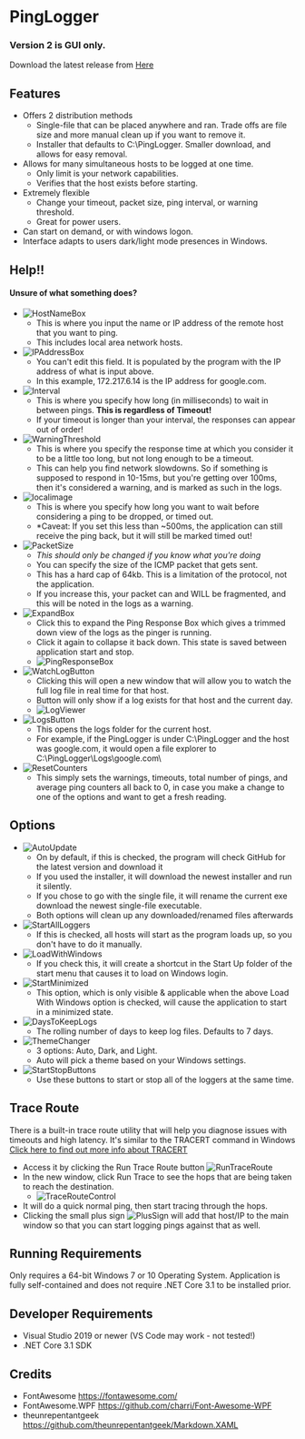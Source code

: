 # PingLogger #
### Version 2 is GUI only. ###
Download the latest release from [Here](https://github.com/vouksh/PingLogger/releases/latest)

## Features ##
* Offers 2 distribution methods
  * Single-file that can be placed anywhere and ran. Trade offs are file size and more manual clean up if you want to remove it.
  * Installer that defaults to C:\PingLogger. Smaller download, and allows for easy removal.
* Allows for many simultaneous hosts to be logged at one time.
  * Only limit is your network capabilities.
  * Verifies that the host exists before starting. 
* Extremely flexible
  * Change your timeout, packet size, ping interval, or warning threshold. 
  * Great for power users. 
* Can start on demand, or with windows logon. 
* Interface adapts to users dark/light mode presences in Windows.

## Help!! ##
#### Unsure of what something does? ####
* ![HostNameBox](Resources/Help/HostNameBox.jpg)
  * This is where you input the name or IP address of the remote host that you want to ping. 
  * This includes local area network hosts.
* ![IPAddressBox](Resources/Help/IPAddressBox.jpg)
  * You can't edit this field. It is populated by the program with the IP address of what is input above. 
  * In this example, 172.217.6.14 is the IP address for google.com.
* ![Interval](Resources/Help/IntervalBox.jpg)
  * This is where you specify how long (in milliseconds) to wait in between pings. **This is regardless of Timeout!**
  * If your timeout is longer than your interval, the responses can appear out of order!
* ![WarningThreshold](Resources/Help/WarningBox.jpg)
  * This is where you specify the response time at which you consider it to be a little too long, but not long enough to be a timeout.
  * This can help you find network slowdowns. So if something is supposed to respond in 10-15ms, but you're getting over 100ms, then it's considered a warning, and is marked as such in the logs. 
* ![localimage](Resources/Help/TimeoutBox.jpg)
  * This is where you specify how long you want to wait before considering a ping to be dropped, or timed out. 
  * *Caveat: If you set this less than ~500ms, the application can still receive the ping back, but it will still be marked timed out!
* ![PacketSize](Resources/Help/PacketSizeBox.jpg)
  * *This should only be changed if you know what you're doing*
  * You can specify the size of the ICMP packet that gets sent. 
  * This has a hard cap of 64kb. This is a limitation of the protocol, not the application. 
  * If you increase this, your packet can and WILL be fragmented, and this will be noted in the logs as a warning. 
* ![ExpandBox](Resources/Help/ExpandBox.jpg)
  * Click this to expand the Ping Response Box which gives a trimmed down view of the logs as the pinger is running.
  * Click it again to collapse it back down. This state is saved between application start and stop.
  * ![PingResponseBox](Resources/Help/PingResponseBox.jpg)
* ![WatchLogButton](Resources/Help/WatchLogButton.jpg)
  * Clicking this will open a new window that will allow you to watch the full log file in real time for that host. 
  * Button will only show if a log exists for that host and the current day.
  * ![LogViewer](Resources/Help/LogViewerControl.jpg)
* ![LogsButton](Resources/Help/LogsButton.jpg)
  * This opens the logs folder for the current host.
  * For example, if the PingLogger is under C:\PingLogger and the host was google.com, it would open a file explorer to C:\PingLogger\Logs\google.com\
* ![ResetCounters](Resources/Help/ResetCountersButton.jpg)
  * This simply sets the warnings, timeouts, total number of pings, and average ping counters all back to 0, in case you make a change to one of the options and want to get a fresh reading. 

## Options ## 
* ![AutoUpdate](Resources/Help/AutoUpdateOption.jpg)
  * On by default, if this is checked, the program will check GitHub for the latest version and download it
  * If you used the installer, it will download the newest installer and run it silently. 
  * If you chose to go with the single file, it will rename the current exe download the newest single-file executable.
  * Both options will clean up any downloaded/renamed files afterwards
* ![StartAllLoggers](Resources/Help/StartOnAppStartOption.jpg)
  * If this is checked, all hosts will start as the program loads up, so you don't have to do it manually.
* ![LoadWithWindows](Resources/Help/LoadWithWindowsOption.jpg)
  * If you check this, it will create a shortcut in the Start Up folder of the start menu that causes it to load on Windows login. 
* ![StartMinimized](Resources/Help/StartMinimizedOption.jpg)
  * This option, which is only visible & applicable when the above Load With Windows option is checked, will cause the application to start in a minimized state.
* ![DaysToKeepLogs](Resources/Help/KeepLogsOption.jpg)
  * The rolling number of days to keep log files. Defaults to 7 days.
* ![ThemeChanger](Resources/Help/ThemeOption.jpg)
  * 3 options: Auto, Dark, and Light.
  * Auto will pick a theme based on your Windows settings.
* ![StartStopButtons](Resources/Help/StartStopAllButtons.jpg)
  * Use these buttons to start or stop all of the loggers at the same time. 

## Trace Route ##
There is a built-in trace route utility that will help you diagnose issues with timeouts and high latency.
It's similar to the TRACERT command in Windows [Click here to find out more info about TRACERT](https://support.microsoft.com/en-us/help/314868/how-to-use-tracert-to-troubleshoot-tcp-ip-problems-in-windows)

* Access it by clicking the Run Trace Route button ![RunTraceRoute](Resources/Help/RunTraceButton.jpg)
* In the new window, click Run Trace to see the hops that are being taken to reach the destination.
  * ![TraceRouteControl](Resources/Help/TraceRouteControl.jpg)
* It will do a quick normal ping, then start tracing through the hops. 
* Clicking the small plus sign ![PlusSign](Resources/Help/TracePlus.jpg) will add that host/IP to the main window so that you can start logging pings against that as well. 

## Running Requirements ##
Only requires a 64-bit Windows 7 or 10 Operating System.
Application is fully self-contained and does not require .NET Core 3.1 to be installed prior. 

## Developer Requirements ##
* Visual Studio 2019 or newer (VS Code may work - not tested!)
* .NET Core 3.1 SDK

## Credits ##
* FontAwesome https://fontawesome.com/
* FontAwesome.WPF https://github.com/charri/Font-Awesome-WPF
* theunrepentantgeek https://github.com/theunrepentantgeek/Markdown.XAML